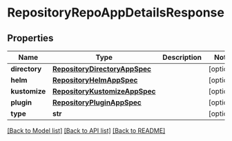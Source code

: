 # RepositoryRepoAppDetailsResponse

## Properties
Name | Type | Description | Notes
------------ | ------------- | ------------- | -------------
**directory** | [**RepositoryDirectoryAppSpec**](RepositoryDirectoryAppSpec.md) |  | [optional] 
**helm** | [**RepositoryHelmAppSpec**](RepositoryHelmAppSpec.md) |  | [optional] 
**kustomize** | [**RepositoryKustomizeAppSpec**](RepositoryKustomizeAppSpec.md) |  | [optional] 
**plugin** | [**RepositoryPluginAppSpec**](RepositoryPluginAppSpec.md) |  | [optional] 
**type** | **str** |  | [optional] 

[[Back to Model list]](../README.md#documentation-for-models) [[Back to API list]](../README.md#documentation-for-api-endpoints) [[Back to README]](../README.md)


